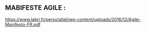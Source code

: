 ## MABIFESTE AGILE : 
https://www.labri.fr/perso/allali/wp-content/uploads/2016/12/Agile-Manifesto-FR.pdf
